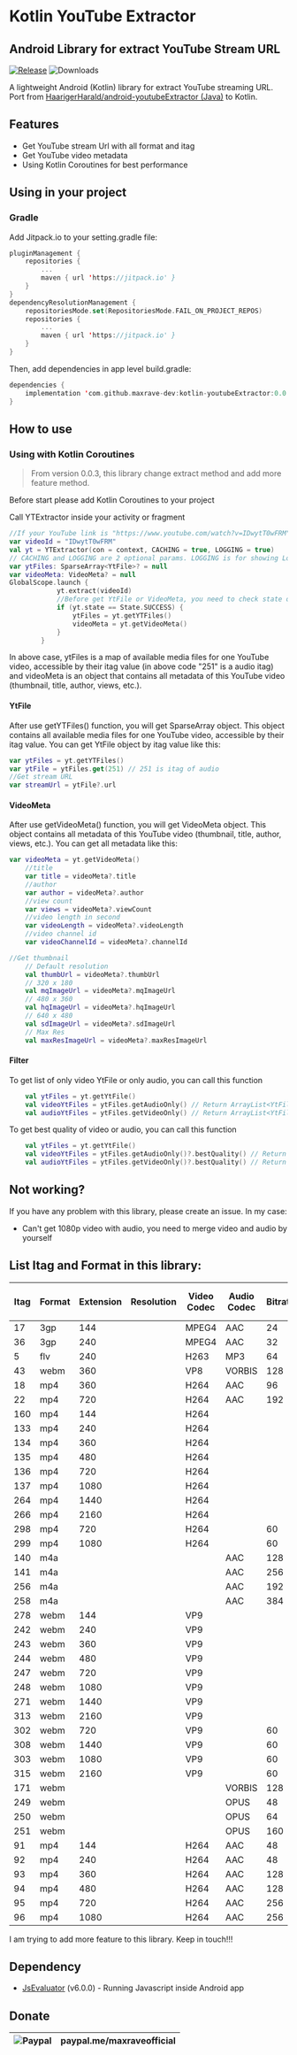 # Kotlin YouTube Extractor
## Android Library for extract YouTube Stream URL

[![Release](https://jitpack.io/v/maxrave-dev/kotlin-youtubeExtractor.svg)](https://jitpack.io/#maxrave-dev/kotlin-youtubeExtractor) ![Downloads](https://jitpack.io/v/maxrave-dev/kotlin-youtubeExtractor/month.svg)


A lightweight Android (Kotlin) library for extract YouTube streaming URL. Port from [HaarigerHarald/android-youtubeExtractor (Java)](https://github.com/HaarigerHarald/android-youtubeExtractor) to Kotlin.

## Features

- Get YouTube stream Url with all format and itag
- Get YouTube video metadata
- Using Kotlin Coroutines for best performance
## Using in your project
### Gradle

Add Jitpack.io to your setting.gradle file:

```kotlin
pluginManagement {
    repositories {
        ...
        maven { url 'https://jitpack.io' }
    }
}
dependencyResolutionManagement {
    repositoriesMode.set(RepositoriesMode.FAIL_ON_PROJECT_REPOS)
    repositories {
        ...
        maven { url 'https://jitpack.io' }
    }
}
```

Then, add dependencies in app level build.gradle:

```kotlin
dependencies {
    implementation 'com.github.maxrave-dev:kotlin-youtubeExtractor:0.0.4'
}
```

## How to use

### Using with Kotlin Coroutines
>From version 0.0.3, this library change extract method and add more feature method.

Before start please add Kotlin Coroutines to your project

Call YTExtractor inside your activity or fragment
```kotlin
//If your YouTube link is "https://www.youtube.com/watch?v=IDwytT0wFRM" so this videoId is "IDwytT0wFRM"
var videoId = "IDwytT0wFRM"
val yt = YTExtractor(con = context, CACHING = true, LOGGING = true)
// CACHING and LOGGING are 2 optional params. LOGGING is for showing Log and CACHING is for saving SignatureCipher to optimize extracting time (not recommend CACHING to extract multiple videos because it causes HTTP 403 Error)
var ytFiles: SparseArray<YtFile>? = null
var videoMeta: VideoMeta? = null
GlobalScope.launch {
            yt.extract(videoId)
            //Before get YtFile or VideoMeta, you need to check state of yt object
            if (yt.state == State.SUCCESS) {
                ytFiles = yt.getYTFiles()
                videoMeta = yt.getVideoMeta()
            }
        }
```
In above case, ytFiles is a map of available media files for one YouTube video, accessible by their itag value (in above code "251" is a audio itag) and videoMeta is an object that contains all metadata of this YouTube video (thumbnail, title, author, views, etc.).

#### YtFile
After use getYTFiles() function, you will get SparseArray<YtFile> object. This object contains all available media files for one YouTube video, accessible by their itag value. You can get YtFile object by itag value like this:
```kotlin
var ytFiles = yt.getYTFiles()
var ytFile = ytFiles.get(251) // 251 is itag of audio
//Get stream URL
var streamUrl = ytFile?.url
```
#### VideoMeta
After use getVideoMeta() function, you will get VideoMeta object. This object contains all metadata of this YouTube video (thumbnail, title, author, views, etc.). You can get all metadata like this:
```kotlin
var videoMeta = yt.getVideoMeta()
    //title
    var title = videoMeta?.title
    //author
    var author = videoMeta?.author
    //view count
    var views = videoMeta?.viewCount
    //video length in second
    var videoLength = videoMeta?.videoLength
    //video channel id
    var videoChannelId = videoMeta?.channelId

//Get thumbnail
    // Default resolution
    val thumbUrl = videoMeta?.thumbUrl
    // 320 x 180
    val mqImageUrl = videoMeta?.mqImageUrl
    // 480 x 360
    val hqImageUrl = videoMeta?.hqImageUrl
    // 640 x 480
    val sdImageUrl = videoMeta?.sdImageUrl
    // Max Res
    val maxResImageUrl = videoMeta?.maxResImageUrl
```
#### Filter
To get list of only video YtFile or only audio, you can call this function
```kotlin
    val ytFiles = yt.getYtFile()
    val videoYtFiles = ytFiles.getAudioOnly() // Return ArrayList<YtFile> of only video
    val audioYtFiles = ytFiles.getVideoOnly() // Return ArrayList<YtFile> of only audio
```
To get best quality of video or audio, you can call this function
```kotlin
    val ytFiles = yt.getYtFile()
    val videoYtFiles = ytFiles.getAudioOnly()?.bestQuality() // Return best quality video
    val audioYtFiles = ytFiles.getVideoOnly()?.bestQuality() // Return best quality audio
```

## Not working?
If you have any problem with this library, please create an issue.
In my case:
- Can't get 1080p video with audio, you need to merge video and audio by yourself

## List Itag and Format in this library:

| Itag | Format | Extension | Resolution | Video Codec | Audio Codec | Bitrate | Dash | HLS Live Stream | AUDIO ONLY |
|------|--------|-----------|------------|-------------|-------------|---------|------|----------------|------------|
| 17   | 3gp    | 144       |            | MPEG4       | AAC         | 24      |      |                |            |
| 36   | 3gp    | 240       |            | MPEG4       | AAC         | 32      |      |                |            |
| 5    | flv    | 240       |            | H263        | MP3         | 64      |      |                |            |
| 43   | webm   | 360       |            | VP8         | VORBIS      | 128     |      |                |            |
| 18   | mp4    | 360       |            | H264        | AAC         | 96      |      |                |            |
| 22   | mp4    | 720       |            | H264        | AAC         | 192     |      |                |            |
| 160  | mp4    | 144       |            | H264        |             |         | true |                |            |
| 133  | mp4    | 240       |            | H264        |             |         | true |                |            |
| 134  | mp4    | 360       |            | H264        |             |         | true |                |            |
| 135  | mp4    | 480       |            | H264        |             |         | true |                |            |
| 136  | mp4    | 720       |            | H264        |             |         | true |                |            |
| 137  | mp4    | 1080      |            | H264        |             |         | true |                |            |
| 264  | mp4    | 1440      |            | H264        |             |         | true |                |            |
| 266  | mp4    | 2160      |            | H264        |             |         | true |                |            |
| 298  | mp4    | 720       |            | H264        |             | 60      | true |                |            |
| 299  | mp4    | 1080      |            | H264        |             | 60      | true |                |            |
| 140  | m4a    |           |            |             | AAC         | 128     | true |                | true       |
| 141  | m4a    |           |            |             | AAC         | 256     | true |                | true       |
| 256  | m4a    |           |            |             | AAC         | 192     | true |                | true       |
| 258  | m4a    |           |            |             | AAC         | 384     | true |                | true       |
| 278  | webm   | 144       |            | VP9         |             |         | true |                |            |
| 242  | webm   | 240       |            | VP9         |             |         | true |                |            |
| 243  | webm   | 360       |            | VP9         |             |         | true |                |            |
| 244  | webm   | 480       |            | VP9         |             |         | true |                |            |
| 247  | webm   | 720       |            | VP9         |             |         | true |                |            |
| 248  | webm   | 1080      |            | VP9         |             |         | true |                |            |
| 271  | webm   | 1440      |            | VP9         |             |         | true |                |            |
| 313  | webm   | 2160      |            | VP9         |             |         | true |                |            |
| 302  | webm   | 720       |            | VP9         |             | 60      | true |                |            |
| 308  | webm   | 1440      |            | VP9         |             | 60      | true |                |            |
| 303  | webm   | 1080      |            | VP9         |             | 60      | true |                |            |
| 315  | webm   | 2160      |            | VP9         |             | 60      | true |                |            |
| 171  | webm   |           |            |             | VORBIS      | 128     | true |                | true       |
| 249  | webm   |           |            |             | OPUS        | 48      | true |                | true       |
| 250  | webm   |           |            |             | OPUS        | 64      | true |                | true       |
| 251  | webm   |           |            |             | OPUS        | 160     | true |                | true       |
| 91   | mp4    | 144       |            | H264        | AAC         | 48      |      | true           | true       |
| 92   | mp4    | 240       |            | H264        | AAC         | 48      |      | true           | true       |
| 93   | mp4    | 360       |            | H264        | AAC         | 128     |      | true           | true       |
| 94   | mp4    | 480       |            | H264        | AAC         | 128     |      | true           | true       |
| 95   | mp4    | 720       |            | H264        | AAC         | 256     |      | true           | true       |
| 96   | mp4    | 1080      |            | H264        | AAC         | 256     |      | true           | true       |

I am trying to add more feature to this library. Keep in touch!!!

## Dependency

- [JsEvaluator](https://github.com/evgenyneu/js-evaluator-for-android) (v6.0.0) - Running Javascript inside Android app

## Donate
|   ![Paypal](https://upload.wikimedia.org/wikipedia/commons/archive/b/b5/20230314142950%21PayPal.svg)         | paypal.me/maxraveofficial |
|-------|---------|
